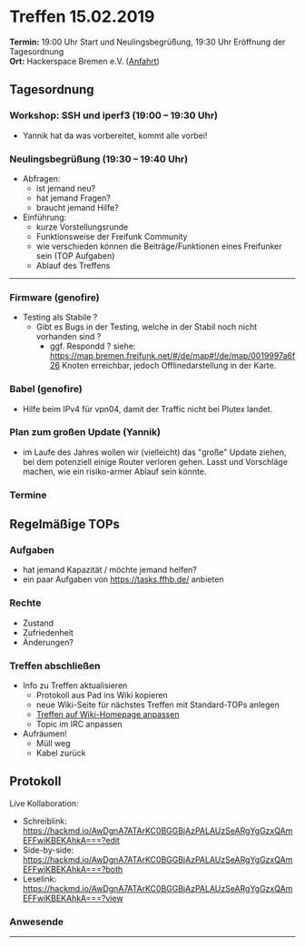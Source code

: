 # Treffen 15.02.2019

**Termin:** 19:00 Uhr Start und Neulingsbegrüßung, 19:30 Uhr Eröffnung der Tagesordnung  
**Ort:** Hackerspace Bremen e.V. ([Anfahrt](https://www.hackerspace-bremen.de/anfahrt/))

## Tagesordnung
### Workshop: SSH und iperf3 (19:00 – 19:30 Uhr)
* Yannik hat da was vorbereitet, kommt alle vorbei!

### Neulingsbegrüßung (19:30 – 19:40 Uhr)
- Abfragen:
    - ist jemand neu?
    - hat jemand Fragen?
    - braucht jemand Hilfe?
- Einführung:
    - kurze Vorstellungsrunde
    - Funktionsweise der Freifunk Community
    - wie verschieden können die Beiträge/Funktionen eines Freifunker sein (TOP Aufgaben)
    - Ablauf des Treffens


---

### Firmware (genofire)
- Testing als Stabile ?
  - Gibt es Bugs in der Testing, welche in der Stabil noch nicht vorhanden sind ?
    - ggf. Respondd ? siehe: https://map.bremen.freifunk.net/#/de/map#!/de/map/0019997a6f26 Knoten erreichbar, jedoch Offlinedarstellung in der Karte.

### Babel (genofire)
- Hilfe beim IPv4 für vpn04, damit der Traffic nicht bei Plutex landet.

### Plan zum großen Update (Yannik)
- im Laufe des Jahres wollen wir (vielleicht) das "große" Update ziehen, bei dem potenziell einige Router verloren gehen. Lasst und Vorschläge machen, wie ein risiko-armer Ablauf sein könnte.

### Termine

## Regelmäßige TOPs

### Aufgaben
- hat jemand Kapazität / möchte jemand helfen?
- ein paar Aufgaben von https://tasks.ffhb.de/ anbieten

### Rechte
- Zustand
- Zufriedenheit
- Änderungen?

### Treffen abschließen
- Info zu Treffen aktualisieren
  - Protokoll aus Pad ins Wiki kopieren
  - neue Wiki-Seite für nächstes Treffen mit Standard-TOPs anlegen
  - [Treffen auf Wiki-Homepage anpassen](https://wiki.bremen.freifunk.net/Home)
  - Topic im IRC anpassen
- Aufräumen!
  - Müll weg
  - Kabel zurück

## Protokoll
Live Kollaboration:

* Schreiblink: https://hackmd.io/AwDgnA7ATArKC0BGGBjAzPALAUzSeARgYgGzxQAmEFFwiKBEKAhkA===?edit
* Side-by-side: https://hackmd.io/AwDgnA7ATArKC0BGGBjAzPALAUzSeARgYgGzxQAmEFFwiKBEKAhkA===?both
* Leselink: https://hackmd.io/AwDgnA7ATArKC0BGGBjAzPALAUzSeARgYgGzxQAmEFFwiKBEKAhkA===?view


### Anwesende

---
